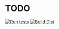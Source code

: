 # TODO
[![Run tests](https://github.com/action-badges/cobertura-coverage-xml-badges/actions/workflows/test.yml/badge.svg?branch=main)](https://github.com/action-badges/cobertura-coverage-xml-badges/actions/workflows/test.yml)
[![Build Dist](https://github.com/action-badges/cobertura-coverage-xml-badges/actions/workflows/build-dist.yml/badge.svg?branch=main)](https://github.com/action-badges/cobertura-coverage-xml-badges/actions/workflows/build-dist.yml)

